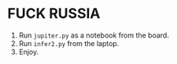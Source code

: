 # FUCK RUSSIA

1. Run `jupiter.py` as a notebook from the board.
2. Run `infer2.py` from the laptop.
3. Enjoy.